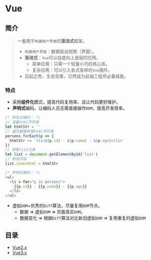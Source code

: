 # Vue

## 简介

> 一套用于`构建用户界面`的**渐进式**框架。
>
> - `构建用户界面`：数据驱动视图（界面）。
> - **渐进式**：`Vue`可以自底向上逐层的应用。
>   - 简单应用：只需一个轻量小巧的核心库。
>   - 复杂应用：可以引入各式各样的`Vue`插件。
> - 后起之秀，生态完善，已然成为前端工程师必备技能。

### 特点

- 采用**组件化**模式，提高代码复用率、且让代码更好维护。
- **声明式**编码，让编码人员无需直接操作`DOM`，提高开发效率。

```javascript
/* 命名式编码： */
// 准备html字符串
let htmlStr = ''
// 遍历数据拼接html字符串
persons.forEach(p => {
  htmlStr += `<li>${p.id} - ${p.name} - ${p.age}</li>`
})
// 获取list元素
let list = document.getElementById('list')
// 修改内容
list.innerHtml = htmlStr

/* 声明式编码： */
<ul>
  <li v-for="p in persons">
    {{p.id}} - {{p.name}} - {{p.age}}
  </li>
</ul>
```

- 虚拟`DOM`+优秀的`Diff`算法，尽量复用`DOM`节点。
  - 数据 => 虚拟`DOM` => 页面真实`DOM`。
  - 数据变化 => 根据`Diff`算法对比新旧虚拟`DOM` => 复用重复的虚拟`DOM`

## 目录

- [Vue2.x](https://github.com/9ml/note/tree/main/Web/07-Vue/v2)
- [Vue3.x](https://github.com/9ml/note/tree/main/Web/07-Vue/v3)
